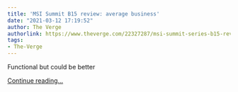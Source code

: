 ```yaml
---
title: 'MSI Summit B15 review: average business'
date: "2021-03-12 17:19:52"
author: The Verge
authorlink: https://www.theverge.com/22327287/msi-summit-series-b15-review-chassis-build-keyboard-speakers
tags:
- The-Verge
---
```

<p>Functional but could be better</p>
  <p>
    <a href="https://www.theverge.com/22327287/msi-summit-series-b15-review-chassis-build-keyboard-speakers">Continue reading&hellip;</a>
  </p>